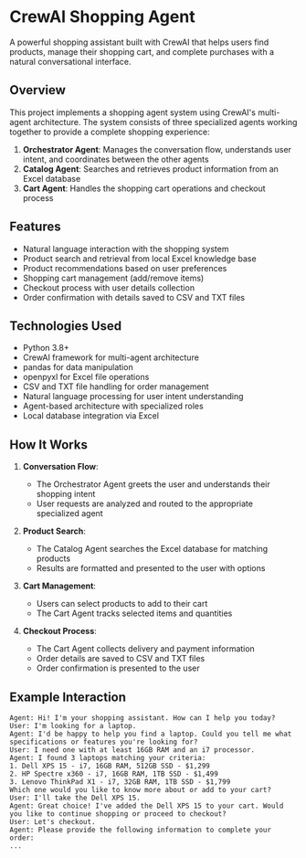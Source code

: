 # CrewAI Shopping Agent

A powerful shopping assistant built with CrewAI that helps users find products, manage their shopping cart, and complete purchases with a natural conversational interface.

## Overview

This project implements a shopping agent system using CrewAI's multi-agent architecture. The system consists of three specialized agents working together to provide a complete shopping experience:

1. **Orchestrator Agent**: Manages the conversation flow, understands user intent, and coordinates between the other agents
2. **Catalog Agent**: Searches and retrieves product information from an Excel database
3. **Cart Agent**: Handles the shopping cart operations and checkout process

## Features

- Natural language interaction with the shopping system
- Product search and retrieval from local Excel knowledge base
- Product recommendations based on user preferences
- Shopping cart management (add/remove items)
- Checkout process with user details collection
- Order confirmation with details saved to CSV and TXT files

## Technologies Used

- Python 3.8+
- CrewAI framework for multi-agent architecture
- pandas for data manipulation
- openpyxl for Excel file operations
- CSV and TXT file handling for order management
- Natural language processing for user intent understanding
- Agent-based architecture with specialized roles
- Local database integration via Excel

## How It Works

1. **Conversation Flow**:
   - The Orchestrator Agent greets the user and understands their shopping intent
   - User requests are analyzed and routed to the appropriate specialized agent

2. **Product Search**:
   - The Catalog Agent searches the Excel database for matching products
   - Results are formatted and presented to the user with options

3. **Cart Management**:
   - Users can select products to add to their cart
   - The Cart Agent tracks selected items and quantities

4. **Checkout Process**:
   - The Cart Agent collects delivery and payment information
   - Order details are saved to CSV and TXT files
   - Order confirmation is presented to the user

## Example Interaction

```
Agent: Hi! I'm your shopping assistant. How can I help you today?
User: I'm looking for a laptop.
Agent: I'd be happy to help you find a laptop. Could you tell me what specifications or features you're looking for?
User: I need one with at least 16GB RAM and an i7 processor.
Agent: I found 3 laptops matching your criteria:
1. Dell XPS 15 - i7, 16GB RAM, 512GB SSD - $1,299
2. HP Spectre x360 - i7, 16GB RAM, 1TB SSD - $1,499
3. Lenovo ThinkPad X1 - i7, 32GB RAM, 1TB SSD - $1,799
Which one would you like to know more about or add to your cart?
User: I'll take the Dell XPS 15.
Agent: Great choice! I've added the Dell XPS 15 to your cart. Would you like to continue shopping or proceed to checkout?
User: Let's checkout.
Agent: Please provide the following information to complete your order:
...
```
